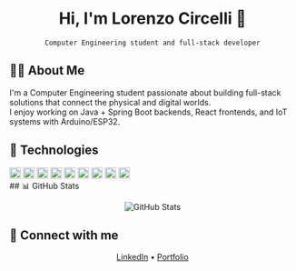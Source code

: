 <h1 align="center">Hi, I'm Lorenzo Circelli 👋</h1>
<p align="center"><code>Computer Engineering student and full-stack developer</code></p>

## 👨‍💻 About Me
I'm a Computer Engineering student passionate about building full-stack solutions that connect the physical and digital worlds.  
I enjoy working on Java + Spring Boot backends, React frontends, and IoT systems with Arduino/ESP32.

## 🔧 Technologies

<div>
<img height="20" src="https://cdn.simpleicons.org/javascript?viewbox=auto" />
<img height="20" src="https://cdn.simpleicons.org/python?viewbox=auto" />
<img height="20" src="https://cdn.simpleicons.org/kotlin?viewbox=auto" />
<img height="20" src="https://cdn.simpleicons.org/dart?viewbox=auto" />
<img height="20" src="https://cdn.simpleicons.org/r?viewbox=auto" />
<img height="20" src="https://cdn.simpleicons.org/swift?viewbox=auto" />
<img height="20" src="https://cdn.simpleicons.org/julia?viewbox=auto" />
<img height="20" src="https://cdn.simpleicons.org/haskell?viewbox=auto" />
<img height="20" src="https://cdn.simpleicons.org/clojure?viewbox=auto" />
</div>
## 📊 GitHub Stats
<p align="center">
  <img src="https://github-readme-stats.vercel.app/api?username=LORENZOCIRCELLI&show_icons=true&theme=radical" alt="GitHub Stats"/>
</p>

## 🔗 Connect with me
<p align="center">
  <a href="https://www.linkedin.com/in/lorenzocalabresecircelli" target="_blank">LinkedIn</a> • 
  <a href="https://lorenzocircelli.com.br" target="_blank">Portfolio</a>
</p>
